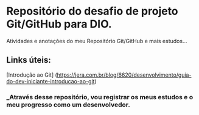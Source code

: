# Repositório do desafio de projeto Git/GitHub para DIO.
Atividades e anotações do meu Repositório Git/GitHub e mais estudos...

## Links úteis:

[Introdução ao Git] (https://jera.com.br/blog/6620/desenvolvimento/guia-do-dev-iniciante-introducao-ao-git)

### _Através desse repositório, vou registrar os meus estudos e o meu progresso como um desenvolvedor. 

